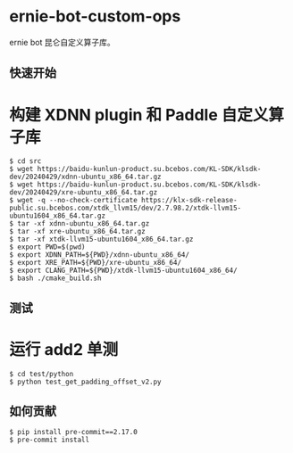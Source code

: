# ernie-bot-custom-ops
ernie bot 昆仑自定义算子库。

## 快速开始
# 构建 XDNN plugin 和 Paddle 自定义算子库
```
$ cd src
$ wget https://baidu-kunlun-product.su.bcebos.com/KL-SDK/klsdk-dev/20240429/xdnn-ubuntu_x86_64.tar.gz
$ wget https://baidu-kunlun-product.su.bcebos.com/KL-SDK/klsdk-dev/20240429/xre-ubuntu_x86_64.tar.gz
$ wget -q --no-check-certificate https://klx-sdk-release-public.su.bcebos.com/xtdk_llvm15/dev/2.7.98.2/xtdk-llvm15-ubuntu1604_x86_64.tar.gz
$ tar -xf xdnn-ubuntu_x86_64.tar.gz
$ tar -xf xre-ubuntu_x86_64.tar.gz
$ tar -xf xtdk-llvm15-ubuntu1604_x86_64.tar.gz
$ export PWD=$(pwd)
$ export XDNN_PATH=${PWD}/xdnn-ubuntu_x86_64/
$ export XRE_PATH=${PWD}/xre-ubuntu_x86_64/
$ export CLANG_PATH=${PWD}/xtdk-llvm15-ubuntu1604_x86_64/
$ bash ./cmake_build.sh
```

## 测试
# 运行 add2 单测
```
$ cd test/python
$ python test_get_padding_offset_v2.py
```

## 如何贡献
```
$ pip install pre-commit==2.17.0
$ pre-commit install
```

